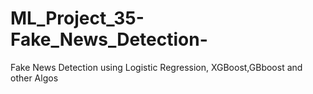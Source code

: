 # ML_Project_35-Fake_News_Detection-
Fake News Detection using Logistic Regression, XGBoost,GBboost and other Algos
